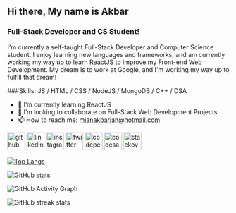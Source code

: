 ## Hi there, My name is Akbar
### Full-Stack Developer and CS Student!
I'm currently a self-taught Full-Stack Developer and Computer Science student. I enjoy learning new languages and frameworks, and am currently working my way up to learn ReactJS to improve my Front-end Web Development. My dream is to work at Google, and I'm working my way up to fulfill that dream!

###Skills: JS / HTML / CSS / NodeJS / MongoDB / C++ / DSA

- 🌱 I’m currently learning ReactJS 
- 👯 I’m looking to collaborate on Full-Stack Web Development Projects 
- 📫 How to reach me: mianakbarjan@hotmail.com 


[<img src='https://cdn.jsdelivr.net/npm/simple-icons@3.0.1/icons/github.svg' alt='github' height='40'>](https://github.com/mianakbarjan)  [<img src='https://cdn.jsdelivr.net/npm/simple-icons@3.0.1/icons/linkedin.svg' alt='linkedin' height='40'>](https://www.linkedin.com/in/https://www.linkedin.com/in/mianakbarjan//)  [<img src='https://cdn.jsdelivr.net/npm/simple-icons@3.0.1/icons/instagram.svg' alt='instagram' height='40'>](https://www.instagram.com/mianakbarjan/)  [<img src='https://cdn.jsdelivr.net/npm/simple-icons@3.0.1/icons/twitter.svg' alt='twitter' height='40'>](https://twitter.com/mianakbarjan)  [<img src='https://cdn.jsdelivr.net/npm/simple-icons@3.0.1/icons/codepen.svg' alt='codepen' height='40'>](https://codepen.io/mianakbarjan)  [<img src='https://cdn.jsdelivr.net/npm/simple-icons@3.0.1/icons/codesandbox.svg' alt='codesandbox' height='40'>](https://codesandbox.io/u/mianakbarjan)  [<img src='https://cdn.jsdelivr.net/npm/simple-icons@3.0.1/icons/stackoverflow.svg' alt='stackoverflow' height='40'>](https://stackoverflow.com/users/20190647)  

[![Top Langs](https://github-readme-stats.vercel.app/api/top-langs/?username=mianakbarjan)](https://github.com/anuraghazra/github-readme-stats)

![GitHub stats](https://github-readme-stats.vercel.app/api?username=mianakbarjan&show_icons=true)  

![GitHub Activity Graph](https://activity-graph.herokuapp.com/graph?username=mianakbarjan)  

![GitHub streak stats](https://github-readme-streak-stats.herokuapp.com/?user=mianakbarjan)  


